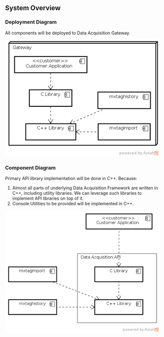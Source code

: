 ## System Overview

### Deployment Diagram

All components will be deployed to Data Acquisition Gateway.

![Component Deployment Diagram][component-deployment-diagram]

### Component Diagram

Primary API library implementation will be done in C++.
Because:

1. Almost all parts of underlying Data Acquisition Framework are written in C++,
   including utility libraries.
   We can leverage such libraries to implement API libraries on top of it.
2. Console Utilities to be provided will be implemented in C++.

![Library Component Diagram][library-component-diagram]


[component-deployment-diagram]: images/architecture/component-deployment.png "Component Deployment Diagram"
[library-component-diagram]: images/architecture/library-component.png "Libraries"

